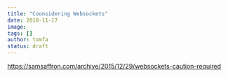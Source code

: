 ```yaml
---
title: "Coonsidering Websockets"
date: 2018-11-17
image: 
tags: []
author: tomfa
status: draft
---
```


https://samsaffron.com/archive/2015/12/29/websockets-caution-required
